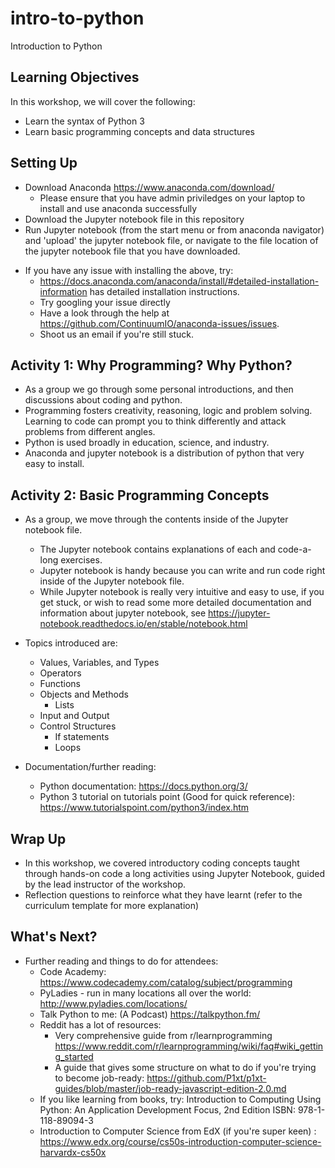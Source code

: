 # intro-to-python
Introduction to Python

## Learning Objectives

In this workshop, we will cover the following:

 - Learn the syntax of Python 3
 - Learn basic programming concepts and data structures

 ## Setting Up

 - Download Anaconda https://www.anaconda.com/download/ 
    - Please ensure that you have admin priviledges on your laptop to install and use anaconda successfully
 - Download the Jupyter notebook file in this repository
 - Run Jupyter notebook (from the start menu or from anaconda navigator) and 'upload' the jupyter notebook file, or navigate to the file location of the jupyter notebook file that you have downloaded.

 * If you have any issue with installing the above, try:
    * https://docs.anaconda.com/anaconda/install/#detailed-installation-information has detailed installation instructions.
    * Try googling your issue directly
    * Have a look through the help at https://github.com/ContinuumIO/anaconda-issues/issues.
    * Shoot us an email if you're still stuck.

 ## Activity 1: Why Programming? Why Python?
 
 * As a group we go through some personal introductions, and then discussions about coding and python.
 * Programming fosters creativity, reasoning, logic and problem solving. Learning to code can prompt you to think differently and attack problems from different angles. 
 * Python is used broadly in education, science, and industry.
 * Anaconda and jupyter notebook is a distribution of python that very easy to install.

 ## Activity 2: Basic Programming Concepts

 * As a group, we move through the contents inside of the Jupyter notebook file.
     * The Jupyter notebook contains explanations of each and code-a-long exercises. 
     * Jupyter notebook is handy because you can write and run code right inside of the Jupyter notebook file. 
     * While Jupyter notebook is really very intuitive and easy to use, if you get stuck, or wish to read some more detailed documentation and information about jupyter notebook, see https://jupyter-notebook.readthedocs.io/en/stable/notebook.html

 * Topics introduced are:
     * Values, Variables, and Types
     * Operators
     * Functions
     * Objects and Methods
         * Lists
     * Input and Output
     * Control Structures
        * If statements
        * Loops

 * Documentation/further reading:
     * Python documentation: https://docs.python.org/3/
     * Python 3 tutorial on tutorials point (Good for quick reference): https://www.tutorialspoint.com/python3/index.htm

 ## Wrap Up

 - In this workshop, we covered introductory coding concepts taught through hands-on code a long activities using Jupyter Notebook, guided by the lead instructor of the workshop.
 - Reflection questions to reinforce what they have learnt (refer to the curriculum template for more explanation)

 ## What's Next?

- Further reading and things to do for attendees: 
    - Code Academy: https://www.codecademy.com/catalog/subject/programming
    - PyLadies - run in many locations all over the world: http://www.pyladies.com/locations/
    - Talk Python to me: (A Podcast) https://talkpython.fm/
    - Reddit has a lot of resources: 
        - Very comprehensive guide from r/learnprogramming https://www.reddit.com/r/learnprogramming/wiki/faq#wiki_getting_started
        - A guide that gives some structure on what to do if you're trying to become job-ready: https://github.com/P1xt/p1xt-guides/blob/master/job-ready-javascript-edition-2.0.md
    - If you like learning from books, try: Introduction to Computing Using Python: An Application Development Focus, 2nd Edition ISBN: 978-1-118-89094-3
    - Introduction to Computer Science from EdX (if you're super keen) : https://www.edx.org/course/cs50s-introduction-computer-science-harvardx-cs50x

